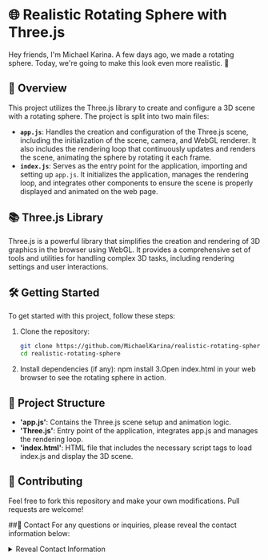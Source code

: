 # 🌐 Realistic Rotating Sphere with Three.js

Hey friends, I'm Michael Karina. A few days ago, we made a rotating sphere. Today, we're going to make this look even more realistic. 🚀

## 🌟 Overview

This project utilizes the Three.js library to create and configure a 3D scene with a rotating sphere. The project is split into two main files:

- **`app.js`**: Handles the creation and configuration of the Three.js scene, including the initialization of the scene, camera, and WebGL renderer. It also includes the rendering loop that continuously updates and renders the scene, animating the sphere by rotating it each frame.
- **`index.js`**: Serves as the entry point for the application, importing and setting up `app.js`. It initializes the application, manages the rendering loop, and integrates other components to ensure the scene is properly displayed and animated on the web page.

## 📚 Three.js Library

Three.js is a powerful library that simplifies the creation and rendering of 3D graphics in the browser using WebGL. It provides a comprehensive set of tools and utilities for handling complex 3D tasks, including rendering settings and user interactions.

## 🛠️ Getting Started

To get started with this project, follow these steps:

1. Clone the repository:
   ```bash
   git clone https://github.com/MichaelKarina/realistic-rotating-sphere.git
   cd realistic-rotating-sphere
2. Install dependencies (if any):
   npm install
3.Open index.html in your web browser to see the rotating sphere in action.

## 📁 Project Structure
- **'app.js'**: Contains the Three.js scene setup and animation logic.
- **'Three.js'**: Entry point of the application, integrates app.js and manages the rendering loop.
- **'index.html'**: HTML file that includes the necessary script tags to load index.js and display the 3D scene.

## 🤝 Contributing
Feel free to fork this repository and make your own modifications. Pull requests are welcome!

##📧 Contact
For any questions or inquiries, please reveal the contact information below:

<details>
  <summary>Reveal Contact Information</summary>
  For any questions or inquiries, please reach out to me at [mikekarina68@gmail.com](mailto:mikekarina68@gmail.com).
</details>
